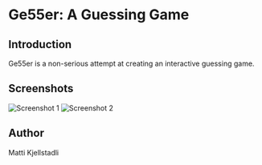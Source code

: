 # Ge55er: A Guessing Game

## Introduction

Ge55er is a non-serious attempt at creating an interactive guessing game.

## Screenshots

![Screenshot 1](https://github.com/mattkje/Ge55er/blob/master/src/main/resources/no/matkje/media/ss1.png)
![Screenshot 2](https://github.com/mattkje/Ge55er/blob/master/src/main/resources/no/matkje/media/ss2.png)

## Author

Matti Kjellstadli
